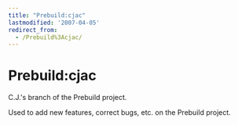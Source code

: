 ```yaml
---
title: "Prebuild:cjac"
lastmodified: '2007-04-05'
redirect_from:
  - /Prebuild%3Acjac/
---
```


Prebuild:cjac
=============

C.J.'s branch of the Prebuild project.

Used to add new features, correct bugs, etc. on the Prebuild project.

